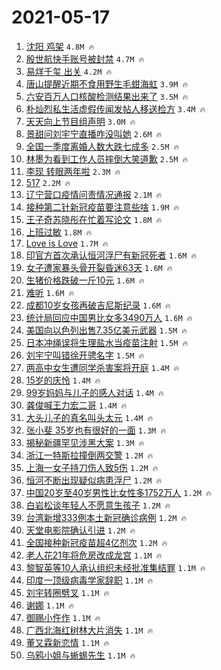 # 2021-05-17

1. [沈阳 鸡架](https://s.weibo.com/weibo?q=%E6%B2%88%E9%98%B3%20%E9%B8%A1%E6%9E%B6&Refer=top) `4.8M 🔥`
1. [殷世航快手账号被封禁](https://s.weibo.com/weibo?q=%23%E6%AE%B7%E4%B8%96%E8%88%AA%E5%BF%AB%E6%89%8B%E8%B4%A6%E5%8F%B7%E8%A2%AB%E5%B0%81%E7%A6%81%23&Refer=top) `4.7M 🔥`
1. [易烊千玺 出关](https://s.weibo.com/weibo?q=%E6%98%93%E7%83%8A%E5%8D%83%E7%8E%BA%20%E5%87%BA%E5%85%B3&Refer=top) `4.2M 🔥`
1. [唐山提醒近期不食用野生毛蚶海虹](https://s.weibo.com/weibo?q=%23%E5%94%90%E5%B1%B1%E6%8F%90%E9%86%92%E8%BF%91%E6%9C%9F%E4%B8%8D%E9%A3%9F%E7%94%A8%E9%87%8E%E7%94%9F%E6%AF%9B%E8%9A%B6%E6%B5%B7%E8%99%B9%23&Refer=top) `3.9M 🔥`
1. [六安百万人口核酸检测结果出来了](https://s.weibo.com/weibo?q=%23%E5%85%AD%E5%AE%89%E7%99%BE%E4%B8%87%E4%BA%BA%E5%8F%A3%E6%A0%B8%E9%85%B8%E6%A3%80%E6%B5%8B%E7%BB%93%E6%9E%9C%E5%87%BA%E6%9D%A5%E4%BA%86%23&Refer=top) `3.5M 🔥`
1. [朴灿烈私生活虚假传闻发帖人移送检方](https://s.weibo.com/weibo?q=%23%E6%9C%B4%E7%81%BF%E7%83%88%E7%A7%81%E7%94%9F%E6%B4%BB%E8%99%9A%E5%81%87%E4%BC%A0%E9%97%BB%E5%8F%91%E5%B8%96%E4%BA%BA%E7%A7%BB%E9%80%81%E6%A3%80%E6%96%B9%23&Refer=top) `3.4M 🔥`
1. [天天向上节目组声明](https://s.weibo.com/weibo?q=%23%E5%A4%A9%E5%A4%A9%E5%90%91%E4%B8%8A%E8%8A%82%E7%9B%AE%E7%BB%84%E5%A3%B0%E6%98%8E%23&Refer=top) `3.0M 🔥`
1. [景甜问刘宇宁直播咋没叫她](https://s.weibo.com/weibo?q=%23%E6%99%AF%E7%94%9C%E9%97%AE%E5%88%98%E5%AE%87%E5%AE%81%E7%9B%B4%E6%92%AD%E5%92%8B%E6%B2%A1%E5%8F%AB%E5%A5%B9%23&Refer=top) `2.6M 🔥`
1. [全国一季度离婚人数大跌七成多](https://s.weibo.com/weibo?q=%23%E5%85%A8%E5%9B%BD%E4%B8%80%E5%AD%A3%E5%BA%A6%E7%A6%BB%E5%A9%9A%E4%BA%BA%E6%95%B0%E5%A4%A7%E8%B7%8C%E4%B8%83%E6%88%90%E5%A4%9A%23&Refer=top) `2.5M 🔥`
1. [林墨为看到工作人员摔倒大笑道歉](https://s.weibo.com/weibo?q=%23%E6%9E%97%E5%A2%A8%E4%B8%BA%E7%9C%8B%E5%88%B0%E5%B7%A5%E4%BD%9C%E4%BA%BA%E5%91%98%E6%91%94%E5%80%92%E5%A4%A7%E7%AC%91%E9%81%93%E6%AD%89%23&Refer=top) `2.5M 🔥`
1. [李现 转眼两年啦](https://s.weibo.com/weibo?q=%23%E6%9D%8E%E7%8E%B0%20%E8%BD%AC%E7%9C%BC%E4%B8%A4%E5%B9%B4%E5%95%A6%23&Refer=top) `2.3M 🔥`
1. [517](https://s.weibo.com/weibo?q=517&Refer=top) `2.2M 🔥`
1. [辽宁营口疫情问责情况通报](https://s.weibo.com/weibo?q=%23%E8%BE%BD%E5%AE%81%E8%90%A5%E5%8F%A3%E7%96%AB%E6%83%85%E9%97%AE%E8%B4%A3%E6%83%85%E5%86%B5%E9%80%9A%E6%8A%A5%23&Refer=top) `2.1M 🔥`
1. [接种第二针新冠疫苗要注意些啥](https://s.weibo.com/weibo?q=%23%E6%8E%A5%E7%A7%8D%E7%AC%AC%E4%BA%8C%E9%92%88%E6%96%B0%E5%86%A0%E7%96%AB%E8%8B%97%E8%A6%81%E6%B3%A8%E6%84%8F%E4%BA%9B%E5%95%A5%23&Refer=top) `1.9M 🔥`
1. [王子奇苏晓彤在忙着写论文](https://s.weibo.com/weibo?q=%23%E7%8E%8B%E5%AD%90%E5%A5%87%E8%8B%8F%E6%99%93%E5%BD%A4%E5%9C%A8%E5%BF%99%E7%9D%80%E5%86%99%E8%AE%BA%E6%96%87%23&Refer=top) `1.8M 🔥`
1. [上班过敏](https://s.weibo.com/weibo?q=%23%E4%B8%8A%E7%8F%AD%E8%BF%87%E6%95%8F%23&Refer=top) `1.8M 🔥`
1. [Love is Love](https://s.weibo.com/weibo?q=Love%20is%20Love&Refer=top) `1.7M 🔥`
1. [印官方首次承认恒河浮尸有新冠死者](https://s.weibo.com/weibo?q=%23%E5%8D%B0%E5%AE%98%E6%96%B9%E9%A6%96%E6%AC%A1%E6%89%BF%E8%AE%A4%E6%81%92%E6%B2%B3%E6%B5%AE%E5%B0%B8%E6%9C%89%E6%96%B0%E5%86%A0%E6%AD%BB%E8%80%85%23&Refer=top) `1.6M 🔥`
1. [女子遭家暴头骨开裂昏迷63天](https://s.weibo.com/weibo?q=%23%E5%A5%B3%E5%AD%90%E9%81%AD%E5%AE%B6%E6%9A%B4%E5%A4%B4%E9%AA%A8%E5%BC%80%E8%A3%82%E6%98%8F%E8%BF%B763%E5%A4%A9%23&Refer=top) `1.6M 🔥`
1. [生猪价格跌破一斤10元](https://s.weibo.com/weibo?q=%23%E7%94%9F%E7%8C%AA%E4%BB%B7%E6%A0%BC%E8%B7%8C%E7%A0%B4%E4%B8%80%E6%96%A410%E5%85%83%23&Refer=top) `1.6M 🔥`
1. [难听](https://s.weibo.com/weibo?q=%E9%9A%BE%E5%90%AC&Refer=top) `1.6M 🔥`
1. [成都10岁女孩再破吉尼斯纪录](https://s.weibo.com/weibo?q=%23%E6%88%90%E9%83%BD10%E5%B2%81%E5%A5%B3%E5%AD%A9%E5%86%8D%E7%A0%B4%E5%90%89%E5%B0%BC%E6%96%AF%E7%BA%AA%E5%BD%95%23&Refer=top) `1.6M 🔥`
1. [统计局回应中国男比女多3490万人](https://s.weibo.com/weibo?q=%23%E7%BB%9F%E8%AE%A1%E5%B1%80%E5%9B%9E%E5%BA%94%E4%B8%AD%E5%9B%BD%E7%94%B7%E6%AF%94%E5%A5%B3%E5%A4%9A3490%E4%B8%87%E4%BA%BA%23&Refer=top) `1.6M 🔥`
1. [美国向以色列出售7.35亿美元武器](https://s.weibo.com/weibo?q=%23%E7%BE%8E%E5%9B%BD%E5%90%91%E4%BB%A5%E8%89%B2%E5%88%97%E5%87%BA%E5%94%AE7.35%E4%BA%BF%E7%BE%8E%E5%85%83%E6%AD%A6%E5%99%A8%23&Refer=top) `1.5M 🔥`
1. [日本冲绳误将生理盐水当疫苗注射](https://s.weibo.com/weibo?q=%23%E6%97%A5%E6%9C%AC%E5%86%B2%E7%BB%B3%E8%AF%AF%E5%B0%86%E7%94%9F%E7%90%86%E7%9B%90%E6%B0%B4%E5%BD%93%E7%96%AB%E8%8B%97%E6%B3%A8%E5%B0%84%23&Refer=top) `1.5M 🔥`
1. [刘宇宁叫错徐开骋名字](https://s.weibo.com/weibo?q=%23%E5%88%98%E5%AE%87%E5%AE%81%E5%8F%AB%E9%94%99%E5%BE%90%E5%BC%80%E9%AA%8B%E5%90%8D%E5%AD%97%23&Refer=top) `1.5M 🔥`
1. [两高中女生遭同学杀害案将开庭](https://s.weibo.com/weibo?q=%23%E4%B8%A4%E9%AB%98%E4%B8%AD%E5%A5%B3%E7%94%9F%E9%81%AD%E5%90%8C%E5%AD%A6%E6%9D%80%E5%AE%B3%E6%A1%88%E5%B0%86%E5%BC%80%E5%BA%AD%23&Refer=top) `1.4M 🔥`
1. [15岁的庆怜](https://s.weibo.com/weibo?q=%2315%E5%B2%81%E7%9A%84%E5%BA%86%E6%80%9C%23&Refer=top) `1.4M 🔥`
1. [99岁妈妈与儿子的感人对话](https://s.weibo.com/weibo?q=%2399%E5%B2%81%E5%A6%88%E5%A6%88%E4%B8%8E%E5%84%BF%E5%AD%90%E7%9A%84%E6%84%9F%E4%BA%BA%E5%AF%B9%E8%AF%9D%23&Refer=top) `1.4M 🔥`
1. [龚俊喊王力宏二哥](https://s.weibo.com/weibo?q=%23%E9%BE%9A%E4%BF%8A%E5%96%8A%E7%8E%8B%E5%8A%9B%E5%AE%8F%E4%BA%8C%E5%93%A5%23&Refer=top) `1.4M 🔥`
1. [大头儿子的真名叫头太元](https://s.weibo.com/weibo?q=%23%E5%A4%A7%E5%A4%B4%E5%84%BF%E5%AD%90%E7%9A%84%E7%9C%9F%E5%90%8D%E5%8F%AB%E5%A4%B4%E5%A4%AA%E5%85%83%23&Refer=top) `1.4M 🔥`
1. [张小斐 35岁也有很好的一面](https://s.weibo.com/weibo?q=%23%E5%BC%A0%E5%B0%8F%E6%96%90%2035%E5%B2%81%E4%B9%9F%E6%9C%89%E5%BE%88%E5%A5%BD%E7%9A%84%E4%B8%80%E9%9D%A2%23&Refer=top) `1.3M 🔥`
1. [揭秘新疆罕见涉黑大案](https://s.weibo.com/weibo?q=%23%E6%8F%AD%E7%A7%98%E6%96%B0%E7%96%86%E7%BD%95%E8%A7%81%E6%B6%89%E9%BB%91%E5%A4%A7%E6%A1%88%23&Refer=top) `1.3M 🔥`
1. [浙江一特斯拉撞倒两交警](https://s.weibo.com/weibo?q=%23%E6%B5%99%E6%B1%9F%E4%B8%80%E7%89%B9%E6%96%AF%E6%8B%89%E6%92%9E%E5%80%92%E4%B8%A4%E4%BA%A4%E8%AD%A6%23&Refer=top) `1.2M 🔥`
1. [上海一女子持刀伤人致5伤](https://s.weibo.com/weibo?q=%23%E4%B8%8A%E6%B5%B7%E4%B8%80%E5%A5%B3%E5%AD%90%E6%8C%81%E5%88%80%E4%BC%A4%E4%BA%BA%E8%87%B45%E4%BC%A4%23&Refer=top) `1.2M 🔥`
1. [恒河不断出现疑似病患浮尸](https://s.weibo.com/weibo?q=%23%E6%81%92%E6%B2%B3%E4%B8%8D%E6%96%AD%E5%87%BA%E7%8E%B0%E7%96%91%E4%BC%BC%E7%97%85%E6%82%A3%E6%B5%AE%E5%B0%B8%23&Refer=top) `1.2M 🔥`
1. [中国20岁至40岁男性比女性多1752万人](https://s.weibo.com/weibo?q=%23%E4%B8%AD%E5%9B%BD20%E5%B2%81%E8%87%B340%E5%B2%81%E7%94%B7%E6%80%A7%E6%AF%94%E5%A5%B3%E6%80%A7%E5%A4%9A1752%E4%B8%87%E4%BA%BA%23&Refer=top) `1.2M 🔥`
1. [白岩松谈年轻人不愿意生孩子](https://s.weibo.com/weibo?q=%23%E7%99%BD%E5%B2%A9%E6%9D%BE%E8%B0%88%E5%B9%B4%E8%BD%BB%E4%BA%BA%E4%B8%8D%E6%84%BF%E6%84%8F%E7%94%9F%E5%AD%A9%E5%AD%90%23&Refer=top) `1.2M 🔥`
1. [台湾新增333例本土新冠确诊病例](https://s.weibo.com/weibo?q=%23%E5%8F%B0%E6%B9%BE%E6%96%B0%E5%A2%9E333%E4%BE%8B%E6%9C%AC%E5%9C%9F%E6%96%B0%E5%86%A0%E7%A1%AE%E8%AF%8A%E7%97%85%E4%BE%8B%23&Refer=top) `1.2M 🔥`
1. [天堂电影院确认引进](https://s.weibo.com/weibo?q=%23%E5%A4%A9%E5%A0%82%E7%94%B5%E5%BD%B1%E9%99%A2%E7%A1%AE%E8%AE%A4%E5%BC%95%E8%BF%9B%23&Refer=top) `1.2M 🔥`
1. [全国接种新冠疫苗超4亿剂次](https://s.weibo.com/weibo?q=%23%E5%85%A8%E5%9B%BD%E6%8E%A5%E7%A7%8D%E6%96%B0%E5%86%A0%E7%96%AB%E8%8B%97%E8%B6%854%E4%BA%BF%E5%89%82%E6%AC%A1%23&Refer=top) `1.2M 🔥`
1. [老人花21年将危房改成龙宫](https://s.weibo.com/weibo?q=%23%E8%80%81%E4%BA%BA%E8%8A%B121%E5%B9%B4%E5%B0%86%E5%8D%B1%E6%88%BF%E6%94%B9%E6%88%90%E9%BE%99%E5%AE%AB%23&Refer=top) `1.1M 🔥`
1. [黎智英等10人承认组织未经批准集结罪](https://s.weibo.com/weibo?q=%23%E9%BB%8E%E6%99%BA%E8%8B%B1%E7%AD%8910%E4%BA%BA%E6%89%BF%E8%AE%A4%E7%BB%84%E7%BB%87%E6%9C%AA%E7%BB%8F%E6%89%B9%E5%87%86%E9%9B%86%E7%BB%93%E7%BD%AA%23&Refer=top) `1.1M 🔥`
1. [印度一顶级病毒学家辞职](https://s.weibo.com/weibo?q=%23%E5%8D%B0%E5%BA%A6%E4%B8%80%E9%A1%B6%E7%BA%A7%E7%97%85%E6%AF%92%E5%AD%A6%E5%AE%B6%E8%BE%9E%E8%81%8C%23&Refer=top) `1.1M 🔥`
1. [刘宇转圈劈叉](https://s.weibo.com/weibo?q=%23%E5%88%98%E5%AE%87%E8%BD%AC%E5%9C%88%E5%8A%88%E5%8F%89%23&Refer=top) `1.1M 🔥`
1. [谢娜](https://s.weibo.com/weibo?q=%E8%B0%A2%E5%A8%9C&Refer=top) `1.1M 🔥`
1. [御赐小仵作](https://s.weibo.com/weibo?q=%E5%BE%A1%E8%B5%90%E5%B0%8F%E4%BB%B5%E4%BD%9C&Refer=top) `1.1M 🔥`
1. [广西北海红树林大片消失](https://s.weibo.com/weibo?q=%23%E5%B9%BF%E8%A5%BF%E5%8C%97%E6%B5%B7%E7%BA%A2%E6%A0%91%E6%9E%97%E5%A4%A7%E7%89%87%E6%B6%88%E5%A4%B1%23&Refer=top) `1.1M 🔥`
1. [董又霖新恋情](https://s.weibo.com/weibo?q=%23%E8%91%A3%E5%8F%88%E9%9C%96%E6%96%B0%E6%81%8B%E6%83%85%23&Refer=top) `1.1M 🔥`
1. [乌鸦小姐与蜥蜴先生](https://s.weibo.com/weibo?q=%E4%B9%8C%E9%B8%A6%E5%B0%8F%E5%A7%90%E4%B8%8E%E8%9C%A5%E8%9C%B4%E5%85%88%E7%94%9F&Refer=top) `1.1M 🔥`
